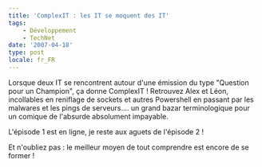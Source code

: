 ```yaml
---
title: 'ComplexIT : les IT se moquent des IT'
tags:
    - Développement
    - TechNet
date: '2007-04-18'
type: post
locale: fr_FR
---
```


Lorsque deux IT se rencontrent autour d'une émission du type "Question pour un Champion", ça donne ComplexIT&nbsp;!
Retrouvez Alex et Léon, incollables en reniflage de sockets et autres Powershell en passant par les malwares et les pings de serveurs…. un grand bazar terminologique pour un comique de l'absurde absolument impayable.

L'épisode 1 est en ligne, je reste aux aguets de l'épisode 2&nbsp;!

Et n'oubliez pas&nbsp;: le meilleur moyen de tout comprendre est encore de se former&nbsp;!
